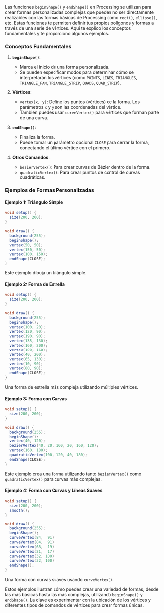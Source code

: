 Las funciones `beginShape()` y `endShape()` en Processing se utilizan para crear formas personalizadas complejas que pueden no ser directamente realizables con las formas básicas de Processing como `rect()`, `ellipse()`, etc. Estas funciones te permiten definir tus propios polígonos y formas a través de una serie de vértices. Aquí te explico los conceptos fundamentales y te proporciono algunos ejemplos.

### Conceptos Fundamentales

1. **`beginShape()`**:
   - Marca el inicio de una forma personalizada.
   - Se pueden especificar modos para determinar cómo se interpretarán los vértices (como `POINTS`, `LINES`, `TRIANGLES`, `TRIANGLE_FAN`, `TRIANGLE_STRIP`, `QUADS`, `QUAD_STRIP`).

2. **Vértices**:
   - `vertex(x, y)`: Define los puntos (vértices) de la forma. Los parámetros `x` y `y` son las coordenadas del vértice.
   - También puedes usar `curveVertex()` para vértices que forman parte de una curva.

3. **`endShape()`**:
   - Finaliza la forma.
   - Puede tomar un parámetro opcional `CLOSE` para cerrar la forma, conectando el último vértice con el primero.

4. **Otros Comandos**:
   - `bezierVertex()`: Para crear curvas de Bézier dentro de la forma.
   - `quadraticVertex()`: Para crear puntos de control de curvas cuadráticas.

### Ejemplos de Formas Personalizadas

#### Ejemplo 1: Triángulo Simple
```java
void setup() {
  size(200, 200);
}

void draw() {
  background(255);
  beginShape();
  vertex(50, 50);
  vertex(150, 50);
  vertex(100, 150);
  endShape(CLOSE);
}
```
Este ejemplo dibuja un triángulo simple.

#### Ejemplo 2: Forma de Estrella
```java
void setup() {
  size(200, 200);
}

void draw() {
  background(255);
  beginShape();
  vertex(100, 20);
  vertex(120, 90);
  vertex(190, 90);
  vertex(135, 130);
  vertex(160, 200);
  vertex(100, 160);
  vertex(40, 200);
  vertex(65, 130);
  vertex(10, 90);
  vertex(80, 90);
  endShape(CLOSE);
}
```
Una forma de estrella más compleja utilizando múltiples vértices.

#### Ejemplo 3: Forma con Curvas
```java
void setup() {
  size(200, 200);
}

void draw() {
  background(255);
  beginShape();
  vertex(40, 120);
  bezierVertex(40, 20, 160, 20, 160, 120);
  vertex(160, 180);
  quadraticVertex(100, 120, 40, 180);
  endShape(CLOSE);
}
```
Este ejemplo crea una forma utilizando tanto `bezierVertex()` como `quadraticVertex()` para curvas más complejas.

#### Ejemplo 4: Forma con Curvas y Líneas Suaves
```java
void setup() {
  size(200, 200);
  smooth();
}

void draw() {
  background(255);
  beginShape();
  curveVertex(84,  91);
  curveVertex(84,  91);
  curveVertex(68,  19);
  curveVertex(21,  17);
  curveVertex(32, 100);
  curveVertex(32, 100);
  endShape();
}
```
Una forma con curvas suaves usando `curveVertex()`.

Estos ejemplos ilustran cómo puedes crear una variedad de formas, desde las más básicas hasta las más complejas, utilizando `beginShape()` y `endShape()`. La clave es experimentar con la ubicación de los vértices y diferentes tipos de comandos de vértices para crear formas únicas.